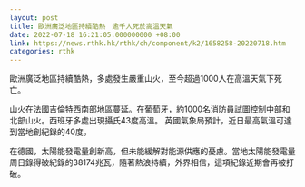 ```yaml
---
layout: post
title: 歐洲廣泛地區持續酷熱　逾千人死於高溫天氣
date: 2022-07-18 16:21:05.000000000 +08:00
link: https://news.rthk.hk/rthk/ch/component/k2/1658258-20220718.htm
categories: rthk
---
```


歐洲廣泛地區持續酷熱，多處發生嚴重山火，至今超過1000人在高溫天氣下死亡。

山火在法國吉倫特西南部地區蔓延。在葡萄牙，約1000名消防員試圖控制中部和北部山火。西班牙多處出現攝氏43度高溫。 英國氣象局預計，近日最高氣溫可達到當地創紀錄的40度。

在德國，太陽能發電量創新高，但未能緩解對能源供應的憂慮。當地太陽能發電量周日錄得破紀錄的38174兆瓦，隨著熱浪持續，外界相信，這項紀錄近期會再被打破。
